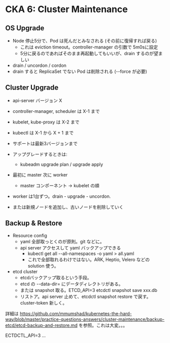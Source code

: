 # CKA 6: Cluster Maintenance

## OS Upgrade

* Node 停止5分で、Pod は死んだとみなされる (その前に復帰すれば戻る)
    * これは eviction timeout。controller-manager の引数で 5m0sに設定
    * 5分に戻るのであればそのまま再起動してもいいが、drain するのが望ましい
* drain / uncordon / cordon
* drain すると ReplicaSet でない Pod は削除される (--force が必要)

## Cluster Upgrade

* api-server バージョン X
* controller-manager, scheduler は X-1 まで
* kubelet, kube-proxy は X-2 まで
* kubectl は X-1 から X + 1 まで
* サポートは最新3バージョンまで

* アップグレードするときは:
    * kubeadm upgrade plan / upgrade apply
* 最初に master 次に worker
    * master コンポーネント -> kubelet の順
* worker は1台ずつ。drain - upgrade - uncordon.
* または新規ノードを追加し、古いノードを削除していく

## Backup & Restore

* Resource config
    * yaml 全部取っとくのが原則。git などに。
    * api server アクセスして yaml バックアップできる
        * kubectl get all --all-namespaces -o yaml > all.yaml
        * これで全部取れるわけではない。ARK, Heptio, Velero などの solution 使う。
* etcd cluster
    * etcdバックアップ取るという手段。
    * etcd の --data-dir= にデータディレクトリがある。
    * または snapshot 取る。ETCD_API=3 etcdctl snapshot save xxx.db
    * リストア。api server 止めて、etcdctl snapshot restore で戻す。cluster-token 新しく。

詳細は https://github.com/mmumshad/kubernetes-the-hard-way/blob/master/practice-questions-answers/cluster-maintenance/backup-etcd/etcd-backup-and-restore.md
を参照。これは大変。。。

ECTDCTL_API=3 ...